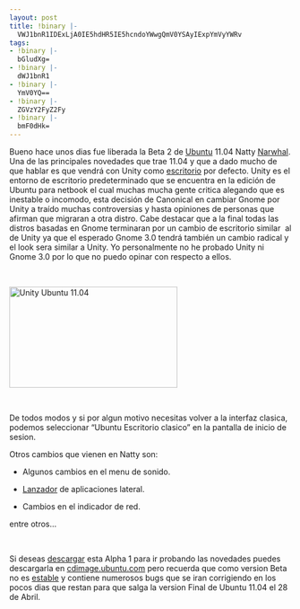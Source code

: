 ```yaml
---
layout: post
title: !binary |-
  VWJ1bnR1IDExLjA0IE5hdHR5IE5hcndoYWwgQmV0YSAyIExpYmVyYWRv
tags:
- !binary |-
  bGludXg=
- !binary |-
  dWJ1bnR1
- !binary |-
  YmV0YQ==
- !binary |-
  ZGVzY2FyZ2Fy
- !binary |-
  bmF0dHk=
---
```

Bueno hace unos dias fue liberada la Beta 2 de <a title="Ubuntu" href="../tag/ubuntu/">Ubuntu</a> 11.04 Natty <a title="Narwhal" href="../tag/narwhal/">Narwhal</a>. Una de las principales novedades que trae 11.04 y que a dado mucho de que hablar es que vendrá con Unity como <a title="escritorio" href="../tag/escritorio/">escritorio</a> por defecto. Unity es el entorno de escritorio predeterminado que se  encuentra en la edición de Ubuntu para netbook el cual muchas mucha  gente critica alegando que es inestable o incomodo, esta decisión de  Canonical en cambiar Gnome por Unity a traído muchas controversias y  hasta opiniones de personas que afirman que migraran a otra distro. Cabe  destacar que a la final todas las distros basadas en Gnome terminaran  por un cambio de escritorio similar  al de Unity ya que el esperado  Gnome 3.0 tendrá también un cambio radical y el look sera similar a  Unity. Yo personalmente no he probado Unity ni Gnome 3.0 por lo que no  puedo opinar con respecto a ellos.

&nbsp;

<a href="http://blog.jam.net.ve/imagenes/uploads/2010/12/Screenshot-5_thumb1.png"><img class="aligncenter size-medium wp-image-513" title="Screenshot-5_thumb1" src="http://blog.jam.net.ve/imagenes/uploads/2010/12/Screenshot-5_thumb1-300x180.png" alt="Unity Ubuntu 11.04" width="300" height="180" /></a>

&nbsp;

De todos modos y si por algun motivo necesitas volver a la interfaz  clasica, podemos seleccionar “Ubuntu Escritorio clasico” en la pantalla  de inicio de sesion.

Otros cambios que vienen en Natty son:

- Algunos cambios en el menu de sonido.

- <a title="Lanzador" href="../tag/lanzador/">Lanzador</a> de aplicaciones lateral.

- Cambios en el indicador de red.

entre otros…

&nbsp;

Si deseas <a title="descargar" rel="nofollow" href="../tag/descargar/">descargar</a> esta Alpha 1 para ir probando las novedades puedes descargarla en <a title="Ubuntu 11.04 Beta 2 download" href="http://cdimage.ubuntu.com/releases/11.04/beta-2/" target="_blank">cdimage.ubuntu.com</a> pero recuerda que como version Beta no es <a title="estable" href="../tag/estable/">estable</a> y contiene numerosos bugs que se iran corrigiendo en los pocos dias que restan para que salga la version Final de Ubuntu 11.04 el 28 de Abril.
